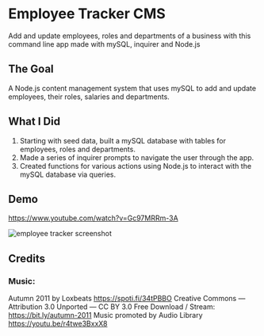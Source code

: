 # Employee Tracker CMS
Add and update employees, roles and departments of a business with this command line app made with mySQL, inquirer and Node.js

## The Goal
A Node.js content management system that uses mySQL to add and update employees, their roles, salaries and departments.

## What I Did
1. Starting with seed data, built a mySQL database with tables for employees, roles and departments.
2. Made a series of inquirer prompts to navigate the user through the app.
3. Created functions for various actions using Node.js to interact with the mySQL database via queries.

## Demo
https://www.youtube.com/watch?v=Gc97MRRm-3A

![employee tracker screenshot](https://github.com/CorrinneW/homework-12/blob/main/assets/Capture.PNG)

## Credits
### Music:
Autumn 2011 by Loxbeats https://spoti.fi/34tPBBO
Creative Commons — Attribution 3.0 Unported — CC BY 3.0
Free Download / Stream: https://bit.ly/autumn-2011
Music promoted by Audio Library https://youtu.be/r4twe3BxxX8
